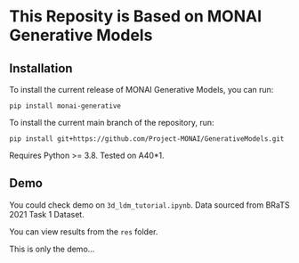 # This Reposity is Based on MONAI Generative Models

## Installation
To install the current release of MONAI Generative Models, you can run:
```
pip install monai-generative
```
To install the current main branch of the repository, run:
```
pip install git+https://github.com/Project-MONAI/GenerativeModels.git
```
Requires Python >= 3.8. Tested on A40*1.

## Demo
You could check demo on `3d_ldm_tutorial.ipynb`. Data sourced from BRaTS 2021 Task 1 Dataset.

You can view results from the `res` folder.

This is only the demo...
